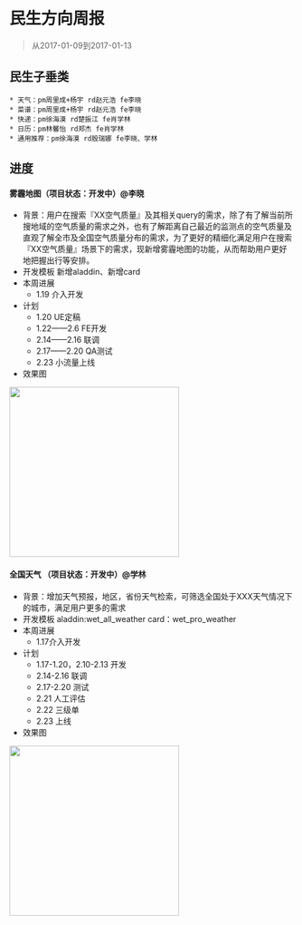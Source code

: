 # 民生方向周报

> 从2017-01-09到2017-01-13

## 民生子垂类

    * 天气：pm周里成+杨宇 rd赵元浩 fe李晓
    * 菜谱：pm周里成+杨宇 rd赵元浩 fe李晓
    * 快递：pm徐海漠 rd楚振江 fe肖学林
    * 日历：pm林馨怡 rd郑杰 fe肖学林
    * 通用推荐：pm徐海漠 rd殷瑞娜 fe李晓、学林

## 进度




#### 雾霾地图（项目状态：开发中）@李晓
 
- 背景：用户在搜索『XX空气质量』及其相关query的需求，除了有了解当前所搜地域的空气质量的需求之外，也有了解距离自己最近的监测点的空气质量及直观了解全市及全国空气质量分布的需求，为了更好的精细化满足用户在搜索『XX空气质量』场景下的需求，现新增雾霾地图的功能，从而帮助用户更好地把握出行等安排。
- 开发模板 新增aladdin、新增card
- 本周进展
   - 1.19 介入开发
- 计划
    - 1.20 UE定稿              
    - 1.22——2.6 FE开发 
    - 2.14——2.16 联调
    - 2.17——2.20 QA测试                  
    - 2.23 小流量上线   
- 效果图

<img src="http://wiki.baidu.com/download/attachments/246189488/demo-20170119114553-dosw4m.png?api=v2" width="300px"> 



  
#### 全国天气 （项目状态：开发中）@学林
- 背景：增加天气预报，地区，省份天气检索，可筛选全国处于XXX天气情况下的城市，满足用户更多的需求
- 开发模板 aladdin:wet_all_weather card：wet_pro_weather
- 本周进展
  - 1.17介入开发
- 计划  
  - 1.17-1.20，2.10-2.13 开发
  - 2.14-2.16 联调
  - 2.17-2.20 测试
  - 2.21 人工评估
  - 2.22 三级单
  - 2.23 上线
- 效果图

<img src="http://wiki.baidu.com/download/attachments/246189488/image2017-1-19%2016%3A38%3A16.png?api=v2" width="300px">
